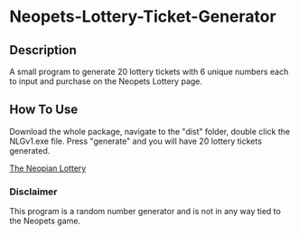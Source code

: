 # Neopets-Lottery-Ticket-Generator
## Description
A small program to generate 20 lottery tickets with 6 unique numbers each to input and purchase on the Neopets Lottery page.

## How To Use
Download the whole package, navigate to the "dist" folder, double click the NLGv1.exe file. Press "generate" and you will have 20 lottery tickets generated.

[The Neopian Lottery](https://www.neopets.com/games/lottery.phtml)

### Disclaimer
This program is a random number generator and is not in any way tied to the Neopets game. 
